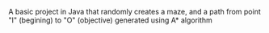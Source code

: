 A basic project in Java that randomly creates a maze, and a path from point "I" (begining) to "O" (objective) generated using A* algorithm
